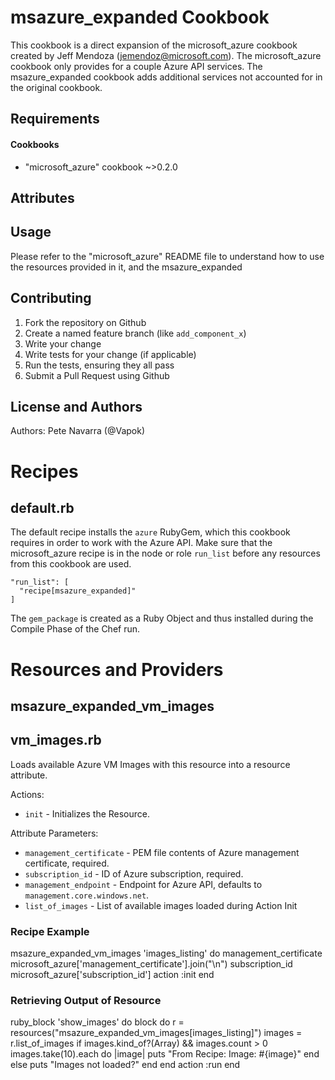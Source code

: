 msazure_expanded Cookbook
=================================
This cookbook is a direct expansion of the microsoft_azure cookbook created by Jeff Mendoza (jemendoz@microsoft.com).
The microsoft_azure cookbook only provides for a couple Azure API services. The msazure_expanded cookbook adds additional services not accounted for in the original cookbook.

Requirements
------------
#### Cookbooks
- "microsoft_azure" cookbook ~>0.2.0


Attributes
----------

Usage
-----
Please refer to the "microsoft_azure" README file to understand how to use the resources provided in it, and the msazure_expanded

Contributing
------------
1. Fork the repository on Github
2. Create a named feature branch (like `add_component_x`)
3. Write your change
4. Write tests for your change (if applicable)
5. Run the tests, ensuring they all pass
6. Submit a Pull Request using Github

License and Authors
-------------------
Authors: Pete Navarra (@Vapok)


Recipes
=======

default.rb
----------

The default recipe installs the `azure` RubyGem, which this cookbook
requires in order to work with the Azure API. Make sure that the
microsoft_azure recipe is in the node or role `run_list` before any
resources from this cookbook are used.

    "run_list": [
      "recipe[msazure_expanded]"
    ]

The `gem_package` is created as a Ruby Object and thus installed
during the Compile Phase of the Chef run.

Resources and Providers
=======================

msazure_expanded_vm_images
--------------------------

## vm_images.rb


Loads available Azure VM Images with this resource into a resource attribute.

Actions:

* `init` - Initializes the Resource.

Attribute Parameters:

* `management_certificate` - PEM file contents of Azure management
  certificate, required.
* `subscription_id` - ID of Azure subscription, required.
* `management_endpoint` - Endpoint for Azure API, defaults to `management.core.windows.net`.
* `list_of_images` - List of available images loaded during Action Init

### Recipe Example

msazure_expanded_vm_images 'images_listing' do
  management_certificate microsoft_azure['management_certificate'].join("\n")
  subscription_id microsoft_azure['subscription_id']
  action :init
end

### Retrieving Output of Resource
ruby_block 'show_images' do
  block do
      r = resources("msazure_expanded_vm_images[images_listing]")
      images = r.list_of_images
      if images.kind_of?(Array) && images.count > 0
        images.take(10).each do |image|
          puts "From Recipe: Image: #{image}"
        end
      else
        puts "Images not loaded?"
      end
  end
  action :run
end
